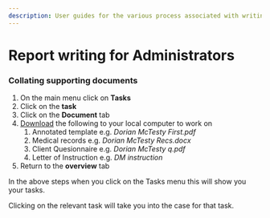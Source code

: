 ```yaml
---
description: User guides for the various process associated with writing up a draft report.
---
```


# Report writing for Administrators

### Collating supporting documents

1. On the main menu click on **Tasks** 
2. Click on the **task**
3. Click on the **Document** tab
4. [Download](../main-menu/clients/client-navigation/cases/documents-tab.md#downloading-files) the following to your local computer to work on
   1. Annotated template e.g. _Dorian McTesty First.pdf_
   2. Medical records e.g. _Dorian McTesty Recs.docx_
   3. Client Quesionnaire e.g. _Dorian McTesty q.pdf_
   4. Letter of Instruction e.g. _DM instruction_
5. Return to the **overview** tab

In the above steps when you click on the Tasks menu this will show you your tasks.

Clicking on the relevant task will take you into the case for that task.



